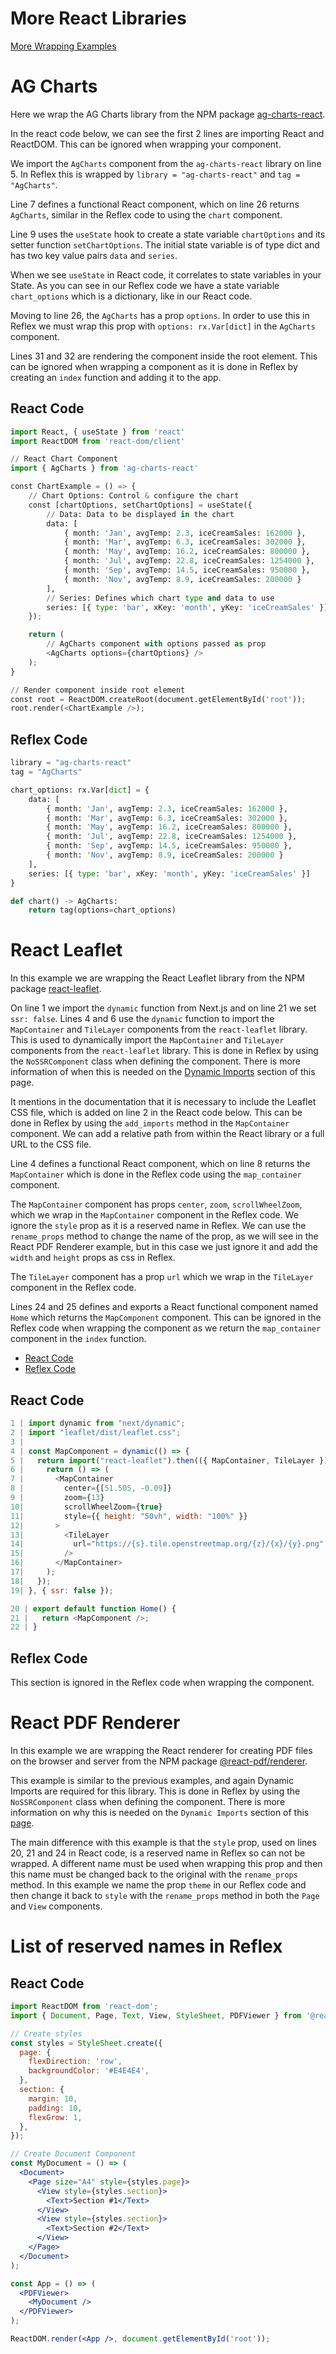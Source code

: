 # More React Libraries

[More Wrapping Examples](/docs/wrapping-react/more-wrapping-examples/#ag-charts)

# AG Charts

Here we wrap the AG Charts library from the NPM package [ag-charts-react](https://www.npmjs.com/package/ag-charts-react).

In the react code below, we can see the first 2 lines are importing React and ReactDOM. This can be ignored when wrapping your component.

We import the `AgCharts` component from the `ag-charts-react` library on line 5. In Reflex this is wrapped by `library = "ag-charts-react"` and `tag = "AgCharts"`.

Line 7 defines a functional React component, which on line 26 returns `AgCharts`, similar in the Reflex code to using the `chart` component.

Line 9 uses the `useState` hook to create a state variable `chartOptions` and its setter function `setChartOptions`. The initial state variable is of type dict and has two key value pairs `data` and `series`.

When we see `useState` in React code, it correlates to state variables in your State. As you can see in our Reflex code we have a state variable `chart_options` which is a dictionary, like in our React code.

Moving to line 26, the `AgCharts` has a prop `options`. In order to use this in Reflex we must wrap this prop with `options: rx.Var[dict]` in the `AgCharts` component.

Lines 31 and 32 are rendering the component inside the root element. This can be ignored when wrapping a component as it is done in Reflex by creating an `index` function and adding it to the app.

## React Code

```python
import React, { useState } from 'react'
import ReactDOM from 'react-dom/client'

// React Chart Component
import { AgCharts } from 'ag-charts-react'

const ChartExample = () => {
    // Chart Options: Control & configure the chart
    const [chartOptions, setChartOptions] = useState({
        // Data: Data to be displayed in the chart
        data: [
            { month: 'Jan', avgTemp: 2.3, iceCreamSales: 162000 },
            { month: 'Mar', avgTemp: 6.3, iceCreamSales: 302000 },
            { month: 'May', avgTemp: 16.2, iceCreamSales: 800000 },
            { month: 'Jul', avgTemp: 22.8, iceCreamSales: 1254000 },
            { month: 'Sep', avgTemp: 14.5, iceCreamSales: 950000 },
            { month: 'Nov', avgTemp: 8.9, iceCreamSales: 200000 }
        ],
        // Series: Defines which chart type and data to use
        series: [{ type: 'bar', xKey: 'month', yKey: 'iceCreamSales' }]
    });

    return (
        // AgCharts component with options passed as prop
        <AgCharts options={chartOptions} />
    );
}

// Render component inside root element
const root = ReactDOM.createRoot(document.getElementById('root'));
root.render(<ChartExample />);
```

## Reflex Code

```python
library = "ag-charts-react"
tag = "AgCharts"

chart_options: rx.Var[dict] = {
    data: [
        { month: 'Jan', avgTemp: 2.3, iceCreamSales: 162000 },
        { month: 'Mar', avgTemp: 6.3, iceCreamSales: 302000 },
        { month: 'May', avgTemp: 16.2, iceCreamSales: 800000 },
        { month: 'Jul', avgTemp: 22.8, iceCreamSales: 1254000 },
        { month: 'Sep', avgTemp: 14.5, iceCreamSales: 950000 },
        { month: 'Nov', avgTemp: 8.9, iceCreamSales: 200000 }
    ],
    series: [{ type: 'bar', xKey: 'month', yKey: 'iceCreamSales' }]
}

def chart() -> AgCharts:
    return tag(options=chart_options)
```

# React Leaflet

In this example we are wrapping the React Leaflet library from the NPM package [react-leaflet](https://www.npmjs.com/package/react-leaflet).

On line 1 we import the `dynamic` function from Next.js and on line 21 we set `ssr: false`. Lines 4 and 6 use the `dynamic` function to import the `MapContainer` and `TileLayer` components from the `react-leaflet` library. This is used to dynamically import the `MapContainer` and `TileLayer` components from the `react-leaflet` library. This is done in Reflex by using the `NoSSRComponent` class when defining the component. There is more information of when this is needed on the [Dynamic Imports](/docs/wrapping-react/guide/) section of this page.

It mentions in the documentation that it is necessary to include the Leaflet CSS file, which is added on line 2 in the React code below. This can be done in Reflex by using the `add_imports` method in the `MapContainer` component. We can add a relative path from within the React library or a full URL to the CSS file.

Line 4 defines a functional React component, which on line 8 returns the `MapContainer` which is done in the Reflex code using the `map_container` component.

The `MapContainer` component has props `center`, `zoom`, `scrollWheelZoom`, which we wrap in the `MapContainer` component in the Reflex code. We ignore the `style` prop as it is a reserved name in Reflex. We can use the `rename_props` method to change the name of the prop, as we will see in the React PDF Renderer example, but in this case we just ignore it and add the `width` and `height` props as css in Reflex.

The `TileLayer` component has a prop `url` which we wrap in the `TileLayer` component in the Reflex code.

Lines 24 and 25 defines and exports a React functional component named `Home` which returns the `MapComponent` component. This can be ignored in the Reflex code when wrapping the component as we return the `map_container` component in the `index` function.

- [React Code](#react-code)
- [Reflex Code](#reflex-code)

## React Code

```javascript
1 | import dynamic from "next/dynamic";
2 | import "leaflet/dist/leaflet.css";
3 |
4 | const MapComponent = dynamic(() => {
5 |   return import("react-leaflet").then(({ MapContainer, TileLayer }) => {
6 |     return () => (
7 |       <MapContainer
8 |         center={[51.505, -0.09]}
9 |         zoom={13}
10|         scrollWheelZoom={true}
11|         style={{ height: "50vh", width: "100%" }}
12|       >
13|         <TileLayer
14|           url="https://{s}.tile.openstreetmap.org/{z}/{x}/{y}.png"
15|         />
16|       </MapContainer>
17|     );
18|   });
19| }, { ssr: false });

20 | export default function Home() {
21 |   return <MapComponent />;
22 | }
```

## Reflex Code

This section is ignored in the Reflex code when wrapping the component.

# React PDF Renderer

In this example we are wrapping the React renderer for creating PDF files on the browser and server from the NPM package [@react-pdf/renderer](https://www.npmjs.com/package/@react-pdf/renderer).

This example is similar to the previous examples, and again Dynamic Imports are required for this library. This is done in Reflex by using the `NoSSRComponent` class when defining the component. There is more information on why this is needed on the `Dynamic Imports` section of this [page](/docs/wrapping-react/guide/).

The main difference with this example is that the `style` prop, used on lines 20, 21 and 24 in React code, is a reserved name in Reflex so can not be wrapped. A different name must be used when wrapping this prop and then this name must be changed back to the original with the `rename_props` method. In this example we name the prop `theme` in our Reflex code and then change it back to `style` with the `rename_props` method in both the `Page` and `View` components.

# List of reserved names in Reflex

## React Code

```jsx
import ReactDOM from 'react-dom';
import { Document, Page, Text, View, StyleSheet, PDFViewer } from '@react-pdf/renderer';

// Create styles
const styles = StyleSheet.create({
  page: {
    flexDirection: 'row',
    backgroundColor: '#E4E4E4',
  },
  section: {
    margin: 10,
    padding: 10,
    flexGrow: 1,
  },
});

// Create Document Component
const MyDocument = () => (
  <Document>
    <Page size="A4" style={styles.page}>
      <View style={styles.section}>
        <Text>Section #1</Text>
      </View>
      <View style={styles.section}>
        <Text>Section #2</Text>
      </View>
    </Page>
  </Document>
);

const App = () => (
  <PDFViewer>
    <MyDocument />
  </PDFViewer>
);

ReactDOM.render(<App />, document.getElementById('root'));
```